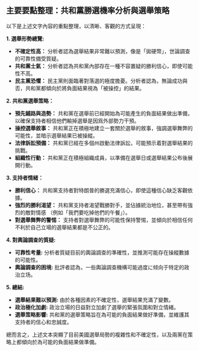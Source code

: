 ## 主要要點整理：共和黨勝選機率分析與選舉策略

以下是上述文字內容的重點整理，以清晰、客觀的方式呈現：

**1. 選舉形勢總覽:**

* **不確定性高：** 分析者認為選舉結果非常難以預測，像是「拋硬幣」，世論調查的可靠性備受質疑。
* **共和黨士氣：** 分析者認為共和黨內部存在一種不容置疑的勝利信心，即使可能性不高。
* **民主黨恐懼：** 民主黨則面臨著對落選的極度擔憂。分析者認為，無論成功與否，共和黨都傾向於將負面結果視為「被操控」的結果。

**2. 共和黨選舉策略：**

* **預先鋪路與造勢：** 共和黨在選舉前已經開始為可能產生的負面結果做出準備，以確保支持者相信他們輸掉選舉是因爲外部勢力干預。
* **操控選舉敘事：** 共和黨正在積極地建立一套關於選舉的敘事，強調選舉舞弊的可能性，並暗示選舉結果已被操縱。
* **法律訴訟預備：** 共和黨已經在多個州啟動法律訴訟，可能預示着對選舉結果的挑戰。
* **組織性行動：** 共和黨正在積極組織成員，以準備在選舉日或選舉結果公布後展開行動。

**3. 支持者情緒：**

* **勝利信心：** 共和黨支持者對特朗普的勝選充滿信心，即使這種信心缺乏客觀依據。
* **強烈的勝利渴望：** 共和黨支持者渴望戰勝對手，並佔據統治地位，甚至帶有強烈的敵對情感 （例如「我們要吃掉他們的午餐」）。
* **對選舉舞弊的警惕：** 支持者對選舉舞弊的可能性保持警惕，並傾向於相信任何不利於自己立場的選舉結果都是不公正的。

**4. 對輿論調查的質疑:**

* **可靠性考量:** 分析者質疑目前的輿論調查的準確性，並推測可能存在操縱數據的可能性。
* **輿論調查的困境:** 批評者認為，一些輿論調查機構可能過度に倾向于特定的政治立场。

**5. 總結:**

* **選舉結果難以預測:** 由於各種因素的不確定性，選舉結果充滿了變數。
* **政治極化加劇:** 政治立場的日益對立加劇了選舉的緊張氛圍和對立情緒。
* **選舉策略影響:** 共和黨的選舉策略旨在為可能的負面結果做好準備，並維護其支持者的信心和忠誠度。
   
總而言之，上述文本突顯了目前美國選舉局勢的複雜性和不確定性，以及兩黨在策略上都傾向於為可能的負面結果做準備。